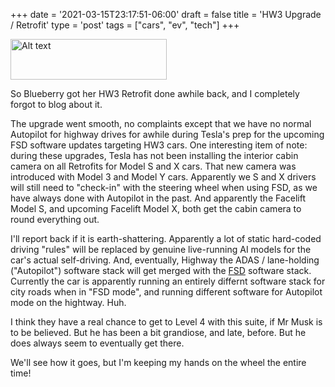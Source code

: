 +++
date = '2021-03-15T23:17:51-06:00'
draft = false
title = 'HW3 Upgrade / Retrofit'
type = 'post'
tags = ["cars", "ev", "tech"]
+++

<div class="image-row">
  <img src="https://julianwest.me/Blog/posts/images/x_snow.jpeg" alt="Alt text" width="250" height="65">
</div>


So Blueberry got her HW3 Retrofit done awhile back, and I completely forgot to blog about it.<br />

The upgrade went smooth, no complaints except that we have no normal Autopilot for highway drives for awhile during Tesla's prep for the upcoming FSD software updates targeting HW3 cars.  One interesting item of note: during these upgrades, Tesla has not been installing the interior cabin camera on all Retrofits for Model S and X cars.  That new camera was introduced with Model 3 and Model Y cars. Apparently we S and X drivers will still need to "check-in" with the steering wheel when using FSD, as we have always done with Autopilot in the past. And apparently the Facelift Model S, and upcoming Facelift Model X, both get the cabin camera to round everything out. <br />

I'll report back if it is earth-shattering.  Apparently a lot of static hard-coded driving "rules" will be replaced by genuine live-running AI models for the car's actual self-driving. And, eventually, Highway the ADAS / lane-holding ("Autopilot") software stack will get merged with the <a href="https://www.tesla.com/support/autopilot">FSD</a> software stack. Currently the car is apparently running an entirely differnt software stack for city roads when in "FSD mode", and running different software for Autopilot mode on the hightway.  Huh.  <br />

I think they have a real chance to get to Level 4 with this suite, if Mr Musk is to be believed.  But he has been a bit grandiose, and late, before.  But he does always seem to eventually get there.  <br />

We'll see how it goes, but I'm keeping my hands on the wheel the entire time!


